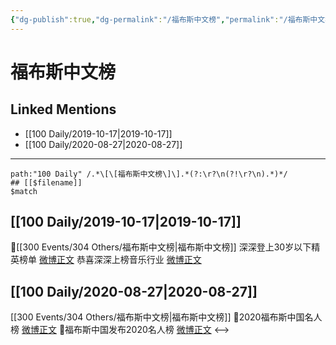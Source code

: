 ```yaml
---
{"dg-publish":true,"dg-permalink":"/福布斯中文榜","permalink":"/福布斯中文榜/","created":"2023-03-29T19:04:07.426+08:00","updated":"2023-04-10T17:15:00.502+08:00"}
---
```


# 福布斯中文榜

## Linked Mentions
- [[100 Daily/2019-10-17\|2019-10-17]]
- [[100 Daily/2020-08-27\|2020-08-27]]


---

```expander
path:"100 Daily" /.*\[\[福布斯中文榜\]\].*(?:\r?\n(?!\r?\n).*)*/
## [[$filename]]
$match
```
## [[100 Daily/2019-10-17\|2019-10-17]]
🌿[[300 Events/304 Others/福布斯中文榜\|福布斯中文榜]]
深深登上30岁以下精英榜单 [微博正文](https://m.weibo.cn/6466290670/4428373897786631)
恭喜深深上榜音乐行业 [微博正文](https://m.weibo.cn/6466290670/4428442340368336)
## [[100 Daily/2020-08-27\|2020-08-27]]
[[300 Events/304 Others/福布斯中文榜\|福布斯中文榜]]
🌟2020福布斯中国名人榜 [微博正文](https://m.weibo.cn/6466290670/4542555494297998)
🌟福布斯中国发布2020名人榜 [微博正文](https://m.weibo.cn/6466290670/4542553943444200)
<-->